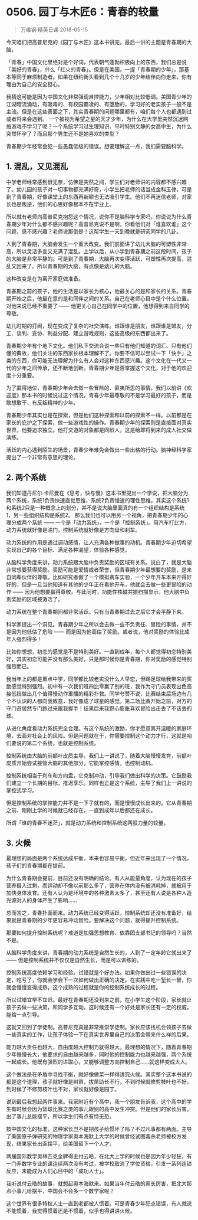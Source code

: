 # 0506. 园丁与木匠6：青春的较量
> 万维钢·精英日课
2018-05-15

今天咱们把高普尼克的《园丁与木匠》这本书讲完。最后一讲的主题是青春期的大脑。

「青春」中国文化里绝对是个好词，代表朝气蓬勃积极向上的东西，我们总是说「美好的青春」，什么「红火的青春」。但是在美国，一提「青春期的少年」，那基本等同于麻烦制造者。如果在纽约街头看到几个十几岁的少年结伴向你走来，你有理由为自己的安全担心。

我猜这可能是因为中国文化非常强调自控能力，少年相对比较低调。美国青少年的江湖暗流涌动，有吸毒的、有校园霸凌的、有堕胎的，学习好的老实孩子一般不是主流。但是在这些表面之下，其实青春期的问题哪里都有，咱们每个人也都遇到过或者将来会遇到。
一个被视为希望之星的天才少年，为什么在大学里突然沉迷网络游戏不学习了呢？一个系统学习过生理知识、平时特别文静的女高中生，为什么突然怀孕了？而且那个男生还不是她喜欢的类型？

青春期少年经常会犯一些愚蠢低级的错误。想要理解这一点，我们需要脑科学。

## 1. 混乱，又见混乱
中学老师经常感到很无奈，仿佛是突然之间，学生们对老师讲的内容都不感兴趣了。幼儿园的孩子对一切事物都充满好奇，小学生把老师的话当成金科玉律，可是到了青春期，好像课堂上的东西再新颖也无法吸引学生。他们不再迷信老师，对家长也是叛逆，他们的心思好像根本不在学业上。

所以就有老师向高普尼克抱怨这个情况，说你不是脑科学专家吗，你说说为什么青春期少年对什么都不感兴趣呢？高普尼克说不是啊，你看他们对「谁喜欢谁」这个问题，感不感兴趣？老师说那倒是！这帮学生一天到晚就是研究同学的八卦。

人到了青春期，大脑会发生一个重大改变。我们前面讲了幼儿大脑的可塑性非常高，所以灵活多变又充满了混乱。上学以后，从小学到青春期之前这段时间，孩子的大脑是非常平静的。可是到了青春期，大脑再次变得活跃，可塑性再次提高，混乱又回来了。所以青春期的大脑，有点像是幼儿的大脑。

这种改变是在为离开家庭做准备。

青春期之前的孩子，他的生活是以家长为核心，他最关心的是和家长的关系。青春期开始之后，他最在意的是和同伴之间的关系。自己在老师心目中是个什么位置，对他来说已经不重要了 —— 他更关心自己在同学中的位置，他想得到来自同学的尊敬。

幼儿时期的打闹，现在变成了复杂的社交演练。谁跟谁是朋友，谁跟谁是盟友，分工、谈判、妥协、利益分配、建立游戏规则，这些高级的东西都出来了。

青春期少年有个地下文化。他们私下交流会说一些只有他们知道的词汇、只有他们懂的典故，他们关注的东西家长根本理解不了。你要不信可以尝试一下「快手」之类的东西，你可能无法理解为什么有人会对这种东西感兴趣。这个文化在一代又一代的少年之间传承，还不断地创新。青春期少年是否掌握这个文化，对于他的欢迎度十分重要。

为了赢得地位，青春期少年会去做一些冒险的、匪夷所思的事情。我们以前讲《欢迎度》那本书的时候说过这个情况，青春少年最尊敬的不是学习最好的孩子，而是敢想敢干、有反叛精神的少年。

青春期少年其实也是在探索，但是他们这种探索和以前的探索不一样。以前都是在家长的庇护之下探索，做一些游戏性的操作。青春期少年的探索则是直接面对真实世界，他要追求独立。他打交道的对象都是同龄人，这是给即将到来的成人社交做演练。

活跃的内心遇到陌生的场景，青春少年难免会做出一些出格的行动。脑神经科学家提出了一个非常有意思的理论。

## 2. 两个系统
我们知道丹尼尔·卡尼曼在《思考，快与慢》这本书里提出一个学说，把大脑分为两个系统，系统1负责快速直觉思维，系统2负责慢速的理性思维。其实这个系统1和系统2只是一种概念上的划分，并不是说大脑里面真的有一个组织结构是系统1，另一些组织结构是系统2。
那么我们也可以用另一个视角，把青春期少年的心理分成两个系统 —— 一个是「动力系统」，一个是「控制系统」。用汽车打比方，动力系统就好像是油门，控制系统就好像是方向盘和刹车。

动力系统的作用是通过调动感情，让人充满各种做事的动机。青春期少年迫切希望实现自己的各个目标、满足各种渴望，体验各种感觉。

从脑科学角度来讲，动力系统跟大脑中负责奖励的区域有关系。说白了，就是大脑非常想要获得奖励。奖励可能是爱情或者荣誉，但青春期少年最想要的奖励，是来自同辈伙伴的尊敬。比如研究者做了一个模拟赛车实验，一个少年开车本来开得好好的，但是一旦当他知道有其他的少年正在看他开车，他就会去做一些更冒险的动作 —— 因为他想要赢得尊敬。与此同时，功能性核磁共振扫描显示，他大脑中负责奖励的区域被激活了。

动力系统在整个青春期间都非常活跃。只有当青春期过去之后它才会平静下来。

科学家提出一个洞见。青春期少年之所以会去做一些不负责任、冒险的事情，并不是因为他低估了危险 —— 而是因为他高估了奖励。或者说，他对奖励的体验比成年人强烈得多！

比如你想想，初恋的感觉是不是特别美好。一直到成年，每个人都觉得初恋特别美好，其实初恋可能并没有那么美好，只是那时候你是青春期，你对奖励的感觉特别强烈而已。

我当年上的都是重点中学，同学都比较老实没什么人早恋，但踢足球给我带来的奖励感觉特别强烈。初中有一次我们班四比零赢了别的班，我作为守门员表现出色高接低挡做出几个值得慢动作重播的精彩扑救。同学夸赞不说，比赛结束后场边有几个不认识的人都向我致意，我好像成了球星的感觉。第二场比赛开始之前，对方的守门员居然专门跑过来跟我握手！结果后来我野心膨胀喜欢冒险出击丢了不该丢的球。

从进化角度看动力系统完全合理。有这个系统的激励，你才愿意离开温暖的家庭环境，去面对社会上的风险。但是问题就在于，你需要控制这个动力才行，这就是咱们要说的第二个系统，也就是控制系统。

控制系统由大脑的前额叶皮质主导。我们上一讲说了，随着大脑慢慢发育，前额叶皮质开始尝试接管大脑的其他部分，它能掌控感情，也控制动机。

控制系统相当于刹车和方向盘，它克制冲动，引导我们做出科学的决策。它鼓励我们建立一个长期的目标，推迟享乐。同样也正是这个系统，主导了我们上一讲说的掌控式学习。

但是控制系统的掌控能力并不是一下子就有的，而是慢慢成长出来的。它从青春期之前、刚刚上学的时候就已经存在，一直到成年以后都还在成长。

所谓「谁的青春不迷茫」，就是动力系统和控制系统这两股力量的较量。

## 3. 火候
最理想的局面是两个系统达成平衡。本来也容易平衡，但近年来出现了一个情况，孩子们的青春期都在提前。

为什么青春期会提前，目前还没有明确的结论。有人从能量角度，认为现在的孩子营养摄入过剩，而运动却不像以前那么多了，营养在体内没有被消耗掉，就被用于加快身体发育。还有人认为是环境中的各种激素太多了，甚至还有人说是各种人造光源对人的身体产生了影响……

总而言之，青春扑面而来。动力系统已经变得活跃，控制系统却还没有准备好，结果就是青春期的少年更容易冲动冒险。要解决这个问题，就得提升控制系统。

那要如何提升控制系统呢？难道是加强思想教育、依靠团支部书记的领导吗？当然不是。

从脑科学角度来讲，青春期的动力系统是自然生长的，人到了一定年龄它就出来了 —— 但是控制系统并不仅仅是自然生长，而是可以训练的。

控制系统高度依赖学习和经验。试错就是个好办法。如果你做出过一些错误的决定，吃亏了，你就会学会下一次如何做出正确的决定。在实践中吃一堑长一智，你就会慢慢变得成熟，这个成熟的过程就是你的控制系统成长的过程。

所以试错宜早不宜迟。最好在青春期还没到来之前，在小学生这个阶段，家长就让孩子去做一些决策，和同学多互动。这时候还有一个好处是家长还有一定的权威，能给一点引导。

这就又回到了学徒制。高普尼克真是非常推崇学徒制。家长应该找机会领孩子去做一些真实的工作，让孩子体验一下在真实世界里自己的决策会带来什么样的后果。

能力越大责任也越大，自由度越大控制力就得越大。最理想的情况下，随着青春期少年慢慢长大，他要求的自由越来越多，同时他的控制能力也越来越强，两个系统一起成长。他既有强烈的进取心，又能够调整方向控制自己……就这样变成大人。

这个做法是在矛盾中寻找平衡，就好像做菜一样得讲究火候。其实整个这本书说的都是这个道理，孩子就好像是树苗，拔苗助长不行，不到时候就修剪枝叶也不好，到时候了不修剪枝叶也不对，家长就好像是园丁。

说到最后我想起两件事来。我家附近有个高中，我一个朋友告诉我，这个高中的学生有时候会因为篮球比赛之类的事儿跟别的高中发生冲突。但是他们的家长厉害，出了事儿总能摆平，所以学生们有点有恃无恐。

按中国文化的标准，这种家长岂不是把孩子给惯坏了吗？不过凡事都有两面。主导了美国原子弹研究的物理学家奥本海默上大学的时候曾经试图毒杀老师被校方发现，结果家长出面摆平，给美国留下一个人才。

两届国际数学奥林匹克金牌得主付云皓，在北大上学的时候也是因为年少轻狂，有一门非数学专业的课连续两次没有考过，被学校取消了学位资格，引发一系列连锁反应，未能成为人们心目中的「成功人士」。

我听说付云皓的故事，就想起奥本海默来。如果当年付云皓的家长厉害，把北大那点小事儿给摆平，中国会不会多一个数学家呢？

这个世界有很多特权人士一直到老都被人惯着。可是青春少年犯点错误，有人就说不能惯着，我觉得惯着还是不惯着，似乎也得讲讲火候。





